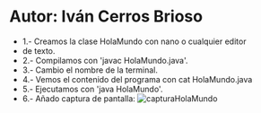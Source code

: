 # Autor: Iván Cerros Brioso
+ 1.- Creamos la clase HolaMundo con nano o cualquier editor
+ de texto.
+ 2.- Compilamos con 'javac HolaMundo.java'.
+ 3.- Cambio el nombre de la terminal.
+ 4.- Vemos el contenido del programa con cat HolaMundo.java
+ 5.- Ejecutamos con 'java HolaMundo'.
+ 6.- Añado captura de pantalla:
![capturaHolaMundo](https://user-images.githubusercontent.com/114107549/200125430-c6027bf1-c3a0-403c-b01a-042df50b4925.png)

